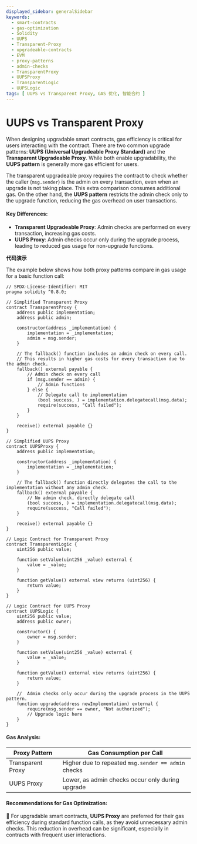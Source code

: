 ```yaml
---
displayed_sidebar: generalSidebar
keywords:
  - smart-contracts
  - gas-optimization
  - Solidity
  - UUPS
  - Transparent-Proxy
  - upgradeable-contracts
  - EVM
  - proxy-patterns
  - admin-checks
  - TransparentProxy
  - UUPSProxy
  - TransparentLogic
  - UUPSLogic
tags: [ UUPS vs Transparent Proxy, GAS 优化, 智能合约 ]
---
```


# UUPS vs Transparent Proxy

When designing upgradable smart contracts, gas efficiency is critical for users interacting with the contract. There are two common upgrade patterns: **UUPS (Universal Upgradeable Proxy Standard)** and the **Transparent Upgradeable Proxy**. While both enable upgradability, the **UUPS pattern** is generally more gas efficient for users.

The transparent upgradeable proxy requires the contract to check whether the caller (`msg.sender`) is the admin on every transaction, even when an upgrade is not taking place. This extra comparison consumes additional gas. On the other hand, the **UUPS pattern** restricts the admin check only to the upgrade function, reducing the gas overhead on user transactions.

#### Key Differences:

- **Transparent Upgradeable Proxy**: Admin checks are performed on every transaction, increasing gas costs.
- **UUPS Proxy**: Admin checks occur only during the upgrade process, leading to reduced gas usage for non-upgrade functions.

**代码演示**

The example below shows how both proxy patterns compare in gas usage for a basic function call:

```solidity
// SPDX-License-Identifier: MIT
pragma solidity ^0.8.0;

// Simplified Transparent Proxy
contract TransparentProxy {
    address public implementation;
    address public admin;
    
    constructor(address _implementation) {
        implementation = _implementation;
        admin = msg.sender;
    }
    
    // The fallback() function includes an admin check on every call.
    // This results in higher gas costs for every transaction due to the admin check.
    fallback() external payable {
        // Admin check on every call
        if (msg.sender == admin) {
            // Admin functions
        } else {
            // Delegate call to implementation
            (bool success, ) = implementation.delegatecall(msg.data);
            require(success, "Call failed");
        }
    }
    
    receive() external payable {}
}

// Simplified UUPS Proxy
contract UUPSProxy {
    address public implementation;
    
    constructor(address _implementation) {
        implementation = _implementation;
    }
    
    // The fallback() function directly delegates the call to the implementation without any admin check.
    fallback() external payable {
        // No admin check, directly delegate call
        (bool success, ) = implementation.delegatecall(msg.data);
        require(success, "Call failed");
    }
    
    receive() external payable {}
}

// Logic Contract for Transparent Proxy
contract TransparentLogic {
    uint256 public value;
    
    function setValue(uint256 _value) external {
        value = _value;
    }
    
    function getValue() external view returns (uint256) {
        return value;
    }
}

// Logic Contract for UUPS Proxy
contract UUPSLogic {
    uint256 public value;
    address public owner;
    
    constructor() {
        owner = msg.sender;
    }
    
    function setValue(uint256 _value) external {
        value = _value;
    }
    
    function getValue() external view returns (uint256) {
        return value;
    }
    
    //  Admin checks only occur during the upgrade process in the UUPS pattern.
    function upgrade(address newImplementation) external {
        require(msg.sender == owner, "Not authorized");
        // Upgrade logic here
    }
}
```

#### Gas Analysis:

| Proxy Pattern     | Gas Consumption per Call                            |
| ----------------- | --------------------------------------------------- |
| Transparent Proxy | Higher due to repeated `msg.sender == admin` checks |
| UUPS Proxy        | Lower, as admin checks occur only during upgrade    |

#### Recommendations for Gas Optimization:

🌟 For upgradable smart contracts, **UUPS Proxy** are preferred for their gas efficiency during standard function calls, as they avoid unnecessary admin checks. This reduction in overhead can be significant, especially in contracts with frequent user interactions.
